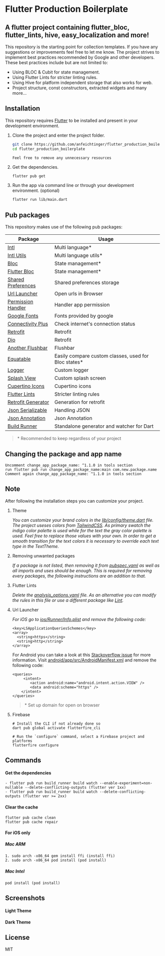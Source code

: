 # Flutter Production Boilerplate

## A flutter project containing flutter\_bloc, flutter\_lints, hive, easy\_localization and more!

This repository is the starting point for collection templates. If you have any suggestions or improvements feel free to let me know. The project strives to implement best practices recommended by Google and other developers. These best practices include but are not limited to:

- Using BLOC & Cubit for state management.
- Using Flutter Lints for stricter linting rules.
- Using Hive for platform independent storage that also works for web.
- Project structure, const constructors, extracted widgets and many more...

## Installation

This repository requires [Flutter](https://flutter.dev/docs/get-started/install) to be installed and present in your development environment.

1. Clone the project and enter the project folder.

    ```sh
    git clone https://github.com/anfeichtinger/flutter_production_boilerplate.git
    cd flutter_production_boilerplate
    ```

    ```
    Feel free to remove any unnecessary resources
    ```

2. Get the dependencies.

    ```sh
    flutter pub get
    ```

3. Run the app via command line or through your development environment. (optional)

    ```sh
    flutter run lib/main.dart
    ```

## Pub packages

This repository makes use of the following pub packages:

| Package                                                              | Usage                                                |
|----------------------------------------------------------------------|------------------------------------------------------|
| [Intl](https://pub.dev/packages/intl)                                | Multi language*                                      |
| [Intl Utils](https://pub.dev/packages/intl_utils)                    | Multi language utils*                                |
| [Bloc](https://pub.dev/packages/bloc)                                | State management*                                    |
| [Flutter Bloc](https://pub.dev/packages/flutter_bloc)                | State management*                                    |
| [Shared Preferences](https://pub.dev/packages/shared_preferences)    | Shared preferences storage                           |
| [Url Launcher](https://pub.dev/packages/url_launcher)                | Open urls in Browser                                 |
| [Permission Handler](https://pub.dev/packages/permission_handler)    | Handler app permission                               |
| [Google Fonts](https://pub.dev/packages/google_fonts)                | Fonts provided by google                             |
| [Connectivity Plus](https://pub.dev/packages/connectivity_plus)      | Check internet's connection status                   |
| [Retrofit](https://pub.dev/packages/retrofit)                        | Retrofit                                             |
| [Dio](https://pub.dev/packages/dio)                                  | Retrofit                                             |
| [Another Flushbar](https://pub.dev/packages/another_flushbar)        | Flushbar                                             |
| [Equatable](https://pub.dev/packages/equatable)                      | Easily compare custom classes, used for Bloc states* |
| [Logger](https://pub.dev/packages/logger)                            | Custom logger                                        |
| [Splash View](https://pub.dev/packages/splash_view)                  | Custom splash screen                                 |
| [Cupertino Icons](https://pub.dev/packages/cupertino_icons)          | Cupertino icons                                      |
| [Flutter Lints](https://pub.dev/packages/flutter_lints)              | Stricter linting rules                               |
| [Retrofit Generator](https://pub.dev/packages/retrofit_generator)    | Generation for retrofit                              |
| [Json Serializable](https://pub.dev/packages/json_serializable)      | Handling JSON                                        |
| [Json Annotation](https://pub.dev/packages/json_annotation)          | Json Annotation                                      |
| [Build Runner](https://pub.dev/packages/build_runner)                | Standalone generator and watcher for Dart            |
> \* Recommended to keep regardless of your project

## Changing the package and app name

```
Uncomment change_app_package_name: ^1.1.0 in tools section
run flutter pub run change_app_package_name:main com.new.package.name
Comment again change_app_package_name: ^1.1.0 in tools section
```

## Note

After following the installation steps you can customize your project.

1. Theme

   _You can customize your brand colors in the [lib/config/theme.dart](./lib/common/app_themes.dart) file. The project useses colors from [TailwindCSS](https://tailwindcss.com/docs/customizing-colors). As primary swatch the indigo color palette is used while for the text the gray color palette is used. Feel free to replace those values with your own. In order to get a smooth transition for the text colors it is necessary to override each text type in the TextTheme._

2. Removing unwanted packages

   _If a package is not listed, then removing it from [pubspec.yaml](./pubspec.yaml) as well as all imports and uses should be enough. This is required for removing every packages, the following instructions are an addition to that._

3. Flutter Lints

   _Delete the [analysis_options.yaml](./analysis_options.yaml) file. As an alternative you can modify the rules in this file or use a different package like [Lint](https://pub.dev/packages/lint)._

4. Url Launcher

   _For iOS go to [ios/Runner/Info.plist](./ios/Runner/Info.plist) and remove the following code:_

    ```
    <key>LSApplicationQueriesSchemes</key>
    <array>
      <string>https</string>
      <string>http</string>
    </array>
    ```

   For Android you can take a look at this [Stackoverflow issue](https://stackoverflow.com/a/65082750) for more information. Visit [android/app/src/AndroidManifest.xml](./android/app/src/main/AndroidManifest.xml) and remove the
   following code:

    ```
    <queries>
         <intent>
            <action android:name="android.intent.action.VIEW" />
            <data android:scheme="https" />
        </intent>
    </queries>
    ```
   > \* Set up domain for open on browser
5. Firebase
   ```
   # Install the CLI if not already done so
   dart pub global activate flutterfire_cli

   # Run the `configure` command, select a Firebase project and platforms
   flutterfire configure
   ```
   

## Commands

#### Get the dependencies

```
- flutter pub run build_runner build watch --enable-experiment=non-nullable --delete-conflicting-outputs (flutter ver 1xx)
- flutter pub run build_runner build watch --delete-conflicting-outputs (flutter ver >= 2xx)  
```

#### Clear the cache

```
flutter pub cache clean
flutter pub cache repair
```

#### For iOS only

##### Mac ARM

```
1. sudo arch -x86_64 gem install ffi (install ffi)
2. sudo arch -x86_64 pod install (pod install)
```

##### Mac Intel

```
pod install (pod install)
```

## Screenshots

#### Light Theme

#### Dark Theme

## License

MIT